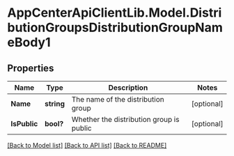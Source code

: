 # AppCenterApiClientLib.Model.DistributionGroupsDistributionGroupNameBody1
## Properties

Name | Type | Description | Notes
------------ | ------------- | ------------- | -------------
**Name** | **string** | The name of the distribution group | [optional] 
**IsPublic** | **bool?** | Whether the distribution group is public | [optional] 

[[Back to Model list]](../README.md#documentation-for-models) [[Back to API list]](../README.md#documentation-for-api-endpoints) [[Back to README]](../README.md)

